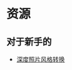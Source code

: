 # 资源

## 对于新手的

+ [深度照片风格转换](https://github.com/luanfujun/deep-photo-styletransfer?utm_source=mybridge&utm_medium=blog&utm_campaign=read_more)
